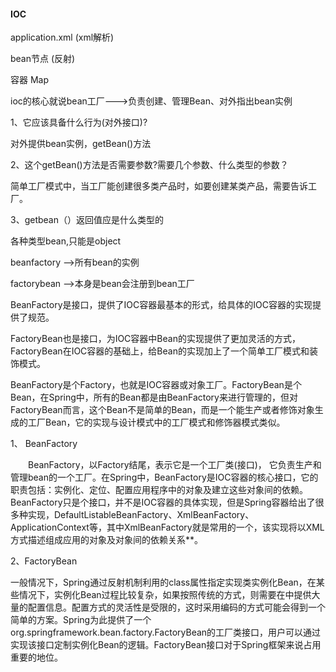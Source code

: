 #### IOC

application.xml  (xml解析)

bean节点   (反射)

容器 Map



ioc的核心就说bean工厂--->负责创建、管理Bean、对外指出bean实例

1、它应该具备什么行为(对外接口)?

对外提供bean实例，getBean()方法

2、这个getBean()方法是否需要参数?需要几个参数、什么类型的参数？

简单工厂模式中，当工厂能创建很多类产品时，如要创建某类产品，需要告诉工厂。

3、getbean（）返回值应是什么类型的

各种类型bean,只能是object



beanfactory -->所有bean的实例

factorybean -->本身是bean会注册到bean工厂

BeanFactory是接口，提供了IOC容器最基本的形式，给具体的IOC容器的实现提供了规范。

FactoryBean也是接口，为IOC容器中Bean的实现提供了更加灵活的方式，FactoryBean在IOC容器的基础上，给Bean的实现加上了一个简单工厂模式和装饰模式。

BeanFactory是个Factory，也就是IOC容器或对象工厂。FactoryBean是个Bean，在Spring中，所有的Bean都是由BeanFactory来进行管理的，但对FactoryBean而言，这个Bean不是简单的Bean，而是一个能生产或者修饰对象生成的工厂Bean，它的实现与设计模式中的工厂模式和修饰器模式类似。

1、 BeanFactory

　　BeanFactory，以Factory结尾，表示它是一个工厂类(接口)， 它负责生产和管理bean的一个工厂。在Spring中，BeanFactory是IOC容器的核心接口，它的职责包括：实例化、定位、配置应用程序中的对象及建立这些对象间的依赖。BeanFactory只是个接口，并不是IOC容器的具体实现，但是Spring容器给出了很多种实现，DefaultListableBeanFactory、XmlBeanFactory、ApplicationContext等，其中XmlBeanFactory就是常用的一个，该实现将以XML方式描述组成应用的对象及对象间的依赖关系**。



2、FactoryBean

一般情况下，Spring通过反射机制利用<bean>的class属性指定实现类实例化Bean，在某些情况下，实例化Bean过程比较复杂，如果按照传统的方式，则需要在<bean>中提供大量的配置信息。配置方式的灵活性是受限的，这时采用编码的方式可能会得到一个简单的方案。Spring为此提供了一个org.springframework.bean.factory.FactoryBean的工厂类接口，用户可以通过实现该接口定制实例化Bean的逻辑。FactoryBean接口对于Spring框架来说占用重要的地位。